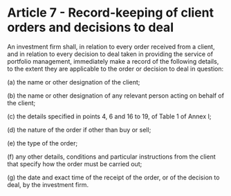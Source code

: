 # Article 7 - Record-keeping of client orders and decisions to deal


An investment firm shall, in relation to every order received from a client, and in relation to every decision to deal taken in providing the service of portfolio management, immediately make a record of the following details, to the extent they are applicable to the order or decision to deal in question:

(a) the name or other designation of the client;

(b) the name or other designation of any relevant person acting on behalf of the client;

(c) the details specified in points 4, 6 and 16 to 19, of Table 1 of Annex I;

(d) the nature of the order if other than buy or sell;

(e) the type of the order;

(f) any other details, conditions and particular instructions from the client that specify how the order must be carried out;

(g) the date and exact time of the receipt of the order, or of the decision to deal, by the investment firm.

